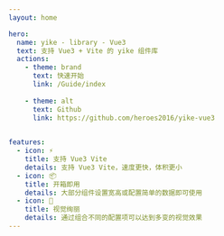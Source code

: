 ```yaml
---
layout: home

hero:
  name: yike - library - Vue3
  text: 支持 Vue3 + Vite 的 yike 组件库
  actions:
    - theme: brand
      text: 快速开始
      link: /Guide/index
   
    - theme: alt
      text: Github
      link: https://github.com/heroes2016/yike-vue3
    

features:
  - icon: ⚡️
    title: 支持 Vue3 Vite 
    details: 支持 Vue3 Vite，速度更快，体积更小
  - icon: 📦
    title: 开箱即用
    details: 大部分组件设置宽高或配置简单的数据即可使用
  - icon: 🎉
    title: 视觉绚丽
    details: 通过组合不同的配置项可以达到多变的视觉效果
---
```

